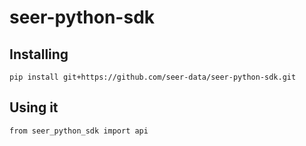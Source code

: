 # seer-python-sdk

## Installing
`pip install git+https://github.com/seer-data/seer-python-sdk.git`

## Using it
`from seer_python_sdk import api`
